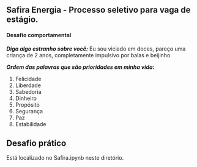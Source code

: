 ## Safira Energia - Processo seletivo para vaga de estágio.

#### Desafio comportamental

***Diga algo estranho sobre você:***
Eu sou viciado em doces, pareço uma criança de 2 anos, completamente impulsivo por balas e beijinho.

***Ordem das palavras que são prioridades em minha vida:***
1. Felicidade
2. Liberdade
3. Sabedoria
4. Dinheiro
5. Propósito
6. Segurança
7. Paz
8. Estabilidade

## Desafio prático
Está localizado no Safira.ipynb neste diretório.

